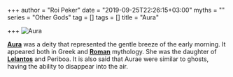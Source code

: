 +++
author = "Roi Peker"
date = "2019-09-25T22:26:15+03:00"
myths = ""
series = "Other Gods"
tag = []
tags = []
title = "Aura"

+++
![Aura](https://www.greekmythology.com/images/mythology/aura_145.jpg)

[**Aura**](https://www.greekmythology.com/Other_Gods/Aura/aura.html "Aura") was a deity that represented the gentle breeze of the early morning. It appeared both in Greek and [**Roman**](https://www.greekmythology.com/Myths/Roman/roman.html "Roman") mythology. She was the daughter of [**Lelantos**](https://www.greekmythology.com/Titans/Lelantos/lelantos.html "Lelantos") and Periboa. It is also said that Aurae were similar to ghosts, having the ability to disappear into the air.